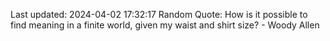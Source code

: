 Last updated: 2024-04-02 17:32:17
Random Quote: How is it possible to find meaning in a finite world, given my waist and shirt size? - Woody Allen